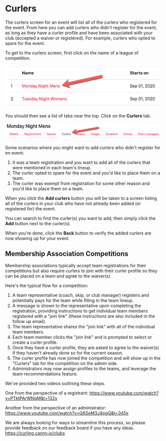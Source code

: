 # Curlers

The curlers screen for an event will list all of the curlers who registered for the event. From here you can add curlers who didn't register for the event, as long as they have a curler profile and have been associated with your club (accepted a waiver or registered). For example, curlers who opted to spare for the event.

To get to the curlers screen, first click on the name of a league of competition.

![Events List](/assets/images/events-d18b109ded429fddd604c714df19b8be.png)

You should then see a list of tabs near the top. Click on the **Curlers** tab.

![Curlers Navigation](/assets/images/navigation-51df4883e97ae67beb701adfe1cd86e9.png)

Some scenarios where you might want to add curlers who didn't register for en event:

1. It was a team registration and you want to add all of the curlers that were mentioned in each team's lineup.
2. The curler opted to spare for the event and you'd like to place them on a team.
3. The curler was exempt from registration for some other reason and you'd like to place them on a team.

When you click the **Add curlers** button you will be taken to a screen listing all of the curlers in your club who have not already been added (or registered for) the event.

You can search to find the curler(s) you want to add, then simply click the **Add** button next to the curler(s).

When you're done, click the **Back** button to verify the added curlers are now showing up for your event.

## Membership Association Competitions[​](#membership-association-competitions "Direct link to Membership Association Competitions")

Membership associations typically accept team registrations for their competitions but also require curlers to join with their curler profile so they can be placed on a team and agree to the waiver(s).

Here's the typical flow for a competition:

1. A team representative (coach, skip, or club manager) registers and potentially pays for the team while filling in the team lineup.
2. A message is shown to the representative upon completing the registration, providing instructions to get individual team members registered with a "join link" (these instructions are also included in the follow up email).
3. The team representative shares the "join link" with all of the individual team members.
4. Each team member clicks the "join link" and is prompted to select or create a curler profile.
5. Once they have a curler profile, they are asked to agree to the waiver(s) if they haven't already done so for the current season.
6. The curler profile has now joined the competition and will show up in the "Curlers" tab for the competition on the admin side.
7. Administrators may now assign profiles to the teams, and leverage the team recommendations feature.

We've provided two videos outlining these steps.

One from the perspective of a registrant: <https://www.youtube.com/watch?v=PTktPArWNqM&t=132s>

Another from the perspective of an administrator: <https://www.youtube.com/watch?v=Q6SeM3J4pgQ&t=345s>

We are always looking for ways to streamline this process, so please provide feedback on our feedback board if you have any ideas. <https://curling.canny.io/clubs>
